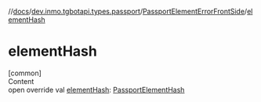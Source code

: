 //[docs](../../../index.md)/[dev.inmo.tgbotapi.types.passport](../index.md)/[PassportElementErrorFrontSide](index.md)/[elementHash](element-hash.md)



# elementHash  
[common]  
Content  
open override val [elementHash](element-hash.md): [PassportElementHash](../../dev.inmo.tgbotapi.types.passport.encrypted.abstracts/index.md#%5Bdev.inmo.tgbotapi.types.passport.encrypted.abstracts%2FPassportElementHash%2F%2F%2FPointingToDeclaration%2F%5D%2FClasslikes%2F625018081)  



